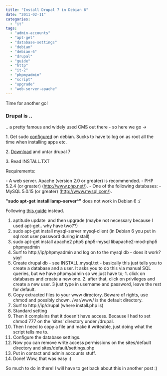 ```yaml
---
title: "Install Drupal 7 in Debian 6"
date: "2011-02-11"
categories: 
  - "it"
tags: 
  - "admin-accounts"
  - "apt-get"
  - "database-settings"
  - "debian"
  - "debian-6"
  - "drupal"
  - "guide"
  - "http"
  - "it-2"
  - "phpmyadmin"
  - "script"
  - "upgrade"
  - "web-server-apache"
---
```


Time for another go!

### Drupal is ..

.. a pretty famous and widely used CMS out there - so here we go ->

1\. Get sudo [configured](http://wiki.debian.org/sudo "configure sudo") on debian. Sucks to have to log on as root all the time when installing apps etc.

2\. [Download](http://drupal.org/project/drupal "drupal") and untar drupal 7

3\. Read INSTALL.TXT

Requirements:

\- A web server. Apache (version 2.0 or greater) is recommended. - PHP 5.2.4 (or greater) (http://www.php.net/). - One of the following databases: - MySQL 5.0.15 (or greater) (http://www.mysql.com/).

**"sudo apt-get install lamp-server^"** does not work in Debian 6 :/

Following [this guide](http://wiki.debian.org/LaMp "lamp debian") instead.

1. aptitude update  and then upgrade (maybe not necessary because I used apt-get.. why have two??)
2. sudo apt-get install mysql-server mysql-client (in Debian 6 you put in sql root user password during install)
3. sudo apt-get install apache2 php5 php5-mysql libapache2-mod-php5 phpmyadmin
4. Surf to http://ip/phpmyadmin and log on to the mysql db - does it work? yay!
5. Create drupal db - see INSTALL.mysql.txt - basically this just tells you to create a database and a user. It asks you to do this via manual SQL queries, but we have phpmyadmin so we just have to; 1. click on databases and create a new one. 2. after that, click on privileges and create a new user. 3 just type in username and password, leave the rest for default.
6. Copy extracted files to your www directory. Beware of rights, use chmod and possibly chown. /var/www/ is the default directory.
7. Surf to http://ip/drupal (where install.php is)
8. Standard setting
9. Then it complains that it doesn't have access. Because I had to set chmod 777 on the 'sites' directory under /drupal.
10. Then I need to copy a file and make it writeable, just doing what the script tells me to.
11. Configure the database settings.
12. Now you can remove write access permissions on the sites/default directory and sites/default/settings.php
13. Put in contact and admin accounts stuff.
14. Done! Wow, that was easy :)

So much to do in there! I will have to get back about this in another post :)
